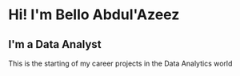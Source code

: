 # Hi! I'm Bello Abdul'Azeez
## I'm a Data Analyst

This is the starting of my career projects in the Data Analytics world
